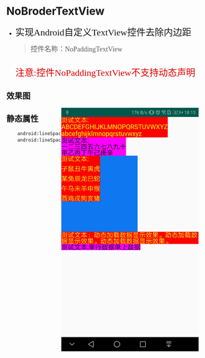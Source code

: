 # NoBroderTextView
* <font size ="5" face="微软雅黑">实现Android自定义TextView控件去除内边距</font>

   > <font size = "4" face="微软雅黑">控件名称：NoPaddingTextView</font><br/>
     <br/>
     <font color="#dd0000" size = "5" face="微软雅黑">注意:控件NoPaddingTextView不支持动态声明</font>
## 效果图
<img src="./images/a.jpg" width = "360" height = "640" div align=right />

## 静态属性
```xml
    android:lineSpacingExtra="设置行间距（默认为0.0f）"
    android:lineSpacingMultiplier="行间距基数（默认为1.0f）"
```